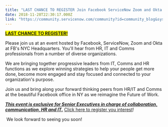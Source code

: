 ```yaml
---
title: "LAST CHANCE TO REGISTER Join Facebook ServiceNow Zoom and Okta at the Future of Work Council  in New York on "
date: 2018-11-28T22:30:17.000Z
link: "https://community.servicenow.com/community?id=community_blog&sys_id=80225cf9db02a740afc902d5ca9619e0"
---
```

<p><strong><span style="background-color: #ffff00;"><a style="background-color: #ffff00;" href="http://futureofworknewyork.splashthat.com/ServiceNow" rel="nofollow">LAST CHANCE TO REGISTER!</a></span></strong></p>
<p>Please join us at an event hosted by Facebook, ServiceNow, Zoom and Okta at FB&#39;s NYC Headquarters. You&#39;ll hear from HR, IT and Comms professionals from a number of diverse organizations.</p>
<p>We are bringing together progressive leaders from IT, Comms and HR functions as we explore winning strategies to help your people get more done, become more engaged and stay focused and connected to your organization&#39;s purpose.</p>
<p>Join us and bring along your forward thinking peers from HR/IT and Comms at the beautiful Facebook office in NY as we reimagine the Future of Work.</p>
<p><em><span style="text-decoration: underline;"><strong>This event is exclusive for Senior Executives in charge of collaboration, communication, HR and IT.</strong></span></em> <a href="http://futureofworknewyork.splashthat.com/ServiceNow" rel="nofollow">Click here to register you interest</a>! </p>
<p> We look forward to seeing you soon!</p>
<p> </p>